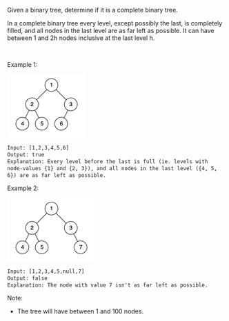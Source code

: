 Given a binary tree, determine if it is a complete binary tree.

In a complete binary tree every level, except possibly the last, is completely filled, and all nodes in the last level are as far left as possible. It can have between 1 and 2h nodes inclusive at the last level h.

 

Example 1:

![complete-binary-tree-1.png](complete-binary-tree-1.png)

```
Input: [1,2,3,4,5,6]
Output: true
Explanation: Every level before the last is full (ie. levels with node-values {1} and {2, 3}), and all nodes in the last level ({4, 5, 6}) are as far left as possible.
```
Example 2:

![complete-binary-tree-2.png](complete-binary-tree-2.png)

```
Input: [1,2,3,4,5,null,7]
Output: false
Explanation: The node with value 7 isn't as far left as possible.
```
Note:

- The tree will have between 1 and 100 nodes.
